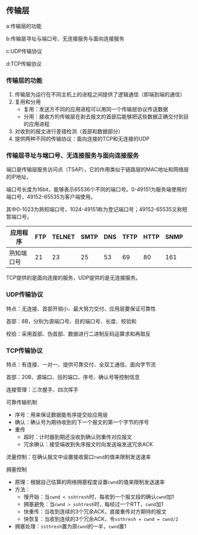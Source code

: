 ## 传输层

a:传输层的功能

b:传输层寻址与端口号、无连接服务与面向连接服务

c:UDP传输协议

d:TCP传输协议

### 传输层的功能

1. 传输层为运行在不同主机上的进程之间提供了逻辑通信（即端到端的通信）
2. 复用和分用
   - 复用：发送方不同的应用进程可以用同一个传输层协议传送数据
   - 分用：接收方的传输层在剥去报文的首部后能够把这些数据正确交付到目的应用进程
3. 对收到的报文进行差错检测（首部和数据部分）
4. 提供两种不同的传输协议：面向连接的TCP和无连接的UDP

### 传输层寻址与端口号、无连接服务与面向连接服务

端口是传输层服务访问点（TSAP），它的作用类似于链路层的MAC地址和网络层的IP地址，

端口号长度为16bit，能够表示65536个不同的端口号。0-49151为服务端使用的端口号，49152-65535为客户端使用。

其中0-1023为熟知端口号，1024-49151称为登记端口号；49152-65535又称短暂端口号。

| 应用程序   | FTP  | TELNET | SMTP | DNS  | TFTP | HTTP | SNMP |      |
| ---------- | ---- | ------ | ---- | ---- | ---- | ---- | ---- | ---- |
| 熟知端口号 | 21   | 23     | 25   | 53   | 69   | 80   | 161  |      |

TCP提供的是面向连接的服务，UDP提供的是无连接服务。

### UDP传输协议

特点：无连接、首部开销小、最大努力交付、应用层要保证可靠性

首部：8B，分别为源端口号、目的端口号、长度、校验和

校验：采用首部、伪首部、数据进行二进制反码运算求和再取反

### TCP传输协议

特点：有连接、一对一、提供可靠交付、全双工通信、面向字节流

首部：20B、源端口、目的端口、序号、确认号等控制信息

连接管理：三次握手、四次挥手

可靠传输机制

- 序号：用来保证数据能有序提交给应用层
- 确认：确认号为期待收到的下一个报文的第一个字节的序号
- 重传
  - 超时：计时器到期还没收到确认则重传对应报文
  - 冗余确认：接受端收到失序报文时向发送端发送冗余ACK

流量控制：在确认报文中设置接收窗口`rwnd`的值来限制发送速率

拥塞控制

- 原理：根据自己估算的网络拥塞程度设置`cwnd`的值来限制发送速率
- 方法：
  - 慢开始：当`cwnd < sshtresh`时，每收到一个报文段的确认`cwnd`加1
  - 拥塞避免：当`cwnd > sshtresh`时，每经过一个RTT，`cwnd`加1
  - 快重传：当收到连续的3个冗余ACK，直接重传对方期待的报文
  - 快恢复：当收到连续的3个冗余ACK，令`ssthresh = cwnd = cwnd/2`
- 拥塞处理：`ssthresh`置为原`cwnd`的一半，`cwnd`置1

